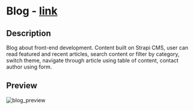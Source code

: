 # Blog - <a href="https://kozlicki-blog.pl">link</a>

## Description
Blog about front-end development. Content built on Strapi CMS, user can read featured and recent articles, search content or filter by category, switch theme, navigate through article using table of content, contact author using form.

## Preview

![blog_preview](https://user-images.githubusercontent.com/93607858/222456357-b3f614ee-0ff6-4563-9545-faa97ce026d9.png)

